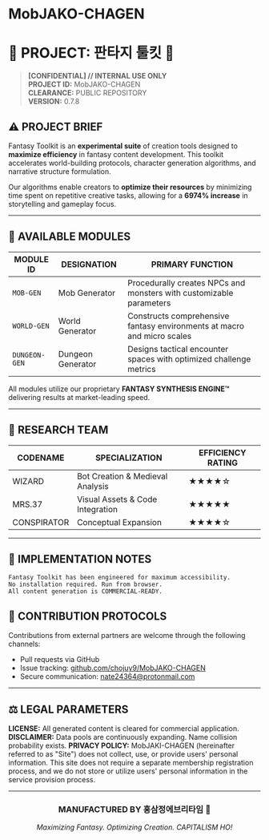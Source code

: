 # MobJAKO-CHAGEN
# 🔮 PROJECT: 판타지 툴킷 🔮

> **[CONFIDENTIAL] // INTERNAL USE ONLY**  
> **PROJECT ID:** MobJAKO-CHAGEN  
> **CLEARANCE:** PUBLIC REPOSITORY  
> **VERSION:** 0.7.8

## ⚠️ PROJECT BRIEF

Fantasy Toolkit is an **experimental suite** of creation tools designed to **maximize efficiency** in fantasy content development. This toolkit accelerates world-building protocols, character generation algorithms, and narrative structure formulation.

Our algorithms enable creators to **optimize their resources** by minimizing time spent on repetitive creative tasks, allowing for a **6974% increase** in storytelling and gameplay focus.

---

## 🧪 AVAILABLE MODULES

| MODULE ID | DESIGNATION | PRIMARY FUNCTION |
|-----------|-------------|------------------|
| `MOB-GEN` | Mob Generator | Procedurally creates NPCs and monsters with customizable parameters |
| `WORLD-GEN` | World Generator | Constructs comprehensive fantasy environments at macro and micro scales |
| `DUNGEON-GEN` | Dungeon Generator | Designs tactical encounter spaces with optimized challenge metrics |

All modules utilize our proprietary **FANTASY SYNTHESIS ENGINE™** delivering results at market-leading speed.


---

## 🔬 RESEARCH TEAM

| CODENAME | SPECIALIZATION | EFFICIENCY RATING |
|----------|----------------|-------------------|
| WIZARD | Bot Creation & Medieval Analysis | ★★★★☆ |
| MRS.37 | Visual Assets & Code Integration | ★★★★★ |
| CONSPIRATOR | Conceptual Expansion | ★★★★☆ |

---

## 📝 IMPLEMENTATION NOTES

```
Fantasy Toolkit has been engineered for maximum accessibility.
No installation required. Run from browser.
All content generation is COMMERCIAL-READY.
```

## 🔄 CONTRIBUTION PROTOCOLS

Contributions from external partners are welcome through the following channels:

- Pull requests via GitHub
- Issue tracking: [github.com/chojuy9/MobJAKO-CHAGEN](https://github.com/chojuy9/MobJAKO-CHAGEN)
- Secure communication: [nate24364@protonmail.com](mailto:nate24364@protonmail.com)

---

## ⚖️ LEGAL PARAMETERS

**LICENSE:** All generated content is cleared for commercial application.  
**DISCLAIMER:** Data pools are continuously expanding. Name collision probability exists.
**PRIVACY POLICY:** MobJAKI-CHAGEN (hereinafter referred to as "Site") does not collect, use, or provide users' personal information. This site does not require a separate membership registration process, and we do not store or utilize users' personal information in the service provision process.

---

<div align="center">
<h3>MANUFACTURED BY 홍삼정에브리타임 💜</h3>
<p><i>Maximizing Fantasy. Optimizing Creation. CAPITALISM HO!</i></p>
</div>

